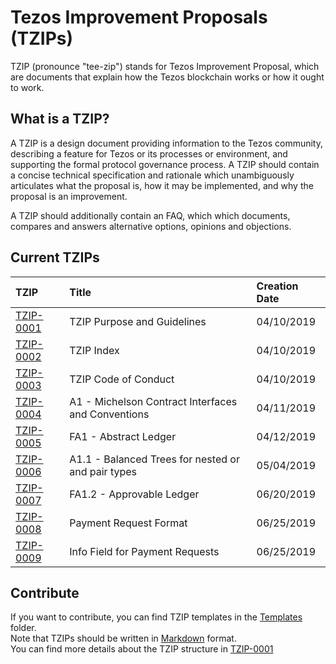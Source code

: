 # Tezos Improvement Proposals (TZIPs)

TZIP (pronounce "tee-zip") stands for Tezos Improvement Proposal, which are documents that explain how the Tezos blockchain works or how it ought to work.


## What is a TZIP?

A TZIP is a design document providing information to the Tezos community, describing a feature for Tezos or its processes or environment, and supporting the formal protocol governance process. A TZIP should contain a concise technical specification and rationale which unambiguously articulates what the proposal is, how it may be implemented, and why the proposal is an improvement.

A TZIP should additionally contain an FAQ, which which documents, compares and answers alternative options, opinions and objections.



## Current TZIPs

| TZIP         | Title                                              | Creation Date |
| :---         | :---                                               | :---          |
| [TZIP-0001]  | TZIP Purpose and Guidelines                        | 04/10/2019    |
| [TZIP-0002]  | TZIP Index                                         | 04/10/2019    |
| [TZIP-0003]  | TZIP Code of Conduct                               | 04/10/2019    |
| [TZIP-0004]  | A1 - Michelson Contract Interfaces and Conventions | 04/11/2019    |
| [TZIP-0005]  | FA1 - Abstract Ledger                              | 04/12/2019    |
| [TZIP-0006]  | A1.1 - Balanced Trees for nested or and pair types | 05/04/2019    |
| [TZIP-0007]  | FA1.2 - Approvable Ledger                          | 06/20/2019    |
| [TZIP-0008]  | Payment Request Format                             | 06/25/2019    |
| [TZIP-0009]  | Info Field for Payment Requests                    | 06/25/2019    |




## Contribute

If you want to contribute, you can find TZIP templates in the [Templates] folder.  
Note that TZIPs should be written in [Markdown](https://docs.gitlab.com/ee/user/markdown.html) format.  
You can find more details about the TZIP structure in [TZIP-0001](Proposals/TZIP-0001/TZIP-0001.md)

[TZIP-0001]: Proposals/TZIP-0001
[TZIP-0002]: Proposals/TZIP-0002
[TZIP-0003]: Proposals/TZIP-0003
[TZIP-0004]: Proposals/TZIP-0004
[TZIP-0005]: Proposals/TZIP-0005
[TZIP-0006]: Proposals/TZIP-0006
[TZIP-0007]: Proposals/TZIP-0007
[TZIP-0008]: Proposals/TZIP-0008
[TZIP-0009]: Proposals/TZIP-0009
[Templates]: Templates

